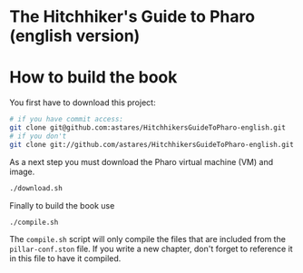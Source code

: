 The Hitchhiker's Guide to Pharo (english version)
=================================================



How to build the book
=====================

You first have to download this project:

```bash
# if you have commit access:
git clone git@github.com:astares/HitchhikersGuideToPharo-english.git
# if you don't
git clone git://github.com/astares/HitchhikersGuideToPharo-english.git
```
 
As a next step you must download the Pharo virtual machine (VM) and image.

```bash
./download.sh
```

Finally to build the book use

```bash
./compile.sh
```

The `compile.sh` script will only compile the files that are included
from the `pillar-conf.ston` file. If you write a new chapter, don't
forget to reference it in this file to have it compiled.
